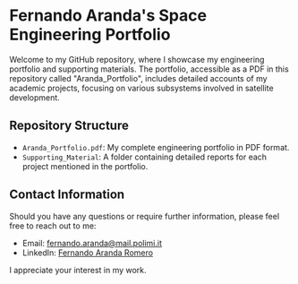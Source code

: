 # Fernando Aranda's Space Engineering Portfolio

Welcome to my GitHub repository, where I showcase my engineering portfolio and supporting materials. The portfolio, accessible as a PDF in this repository called "Aranda_Portfolio", includes detailed accounts of my academic projects, focusing on various subsystems involved in satellite development.

## Repository Structure

- `Aranda_Portfolio.pdf`: My complete engineering portfolio in PDF format.
- `Supporting_Material`: A folder containing detailed reports for each project mentioned in the portfolio.

## Contact Information

Should you have any questions or require further information, please feel free to reach out to me:

- Email: [fernando.aranda@mail.polimi.it](mailto:fernando.aranda@mail.polimi.it)
- LinkedIn: [Fernando Aranda Romero](https://www.linkedin.com/in/fernandoaranda35)

I appreciate your interest in my work.
